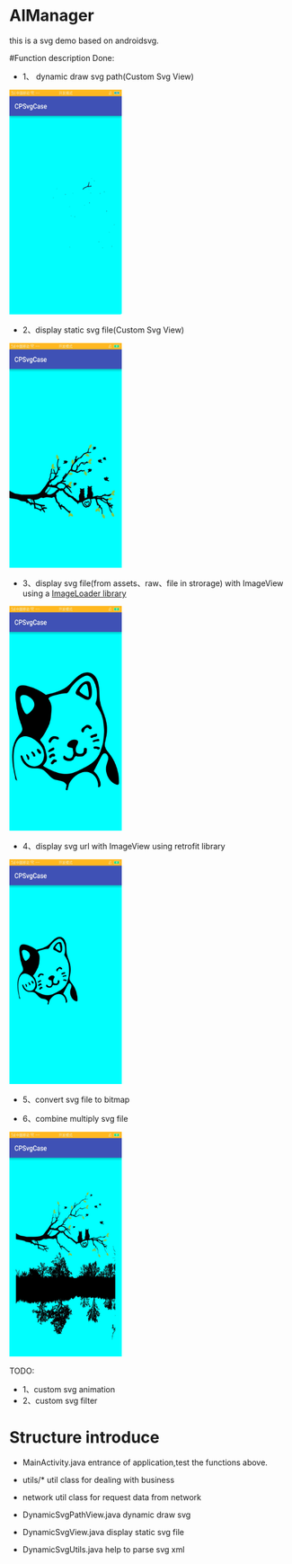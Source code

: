 # AIManager
this is a svg demo based on androidsvg.

#Function description
Done:
- 1、 dynamic draw svg path(Custom Svg View)

<img src="/screenshot/2.gif" alt="dynamic draw svg path" title="dynamic draw svg path" width="200" height = "400" />

- 2、display static svg file(Custom Svg View)

<img src="/screenshot/1.png" alt="display static svg file" title="display static svg file" width="200" height = "400" />

- 3、display svg file(from assets、raw、file in strorage) with ImageView using a [ImageLoader library](https://github.com/mattsilber/imageloader)

<img src="/screenshot/3.png" alt="display svg file with ImageView" title="display svg file with ImageView" width="200" height = "400" />

- 4、display svg url with ImageView using retrofit library

<img src="/screenshot/4.png" alt="load url using retrofit library" title="load url using retrofit library" width="200" height = "400" />

- 5、convert svg file to bitmap

- 6、combine multiply svg file

<img src="/screenshot/5.png" alt="combine multiply svg file" title="combine multiply svg file" width="200" height = "400" />

TODO:
- 1、custom svg animation
- 2、custom svg filter

# Structure introduce

- MainActivity.java
entrance of application,test the functions above.

- utils/*
util class for dealing with business

- network
util class for request data from network

- DynamicSvgPathView.java
dynamic draw svg

- DynamicSvgView.java
display static svg file

- DynamicSvgUtils.java
help to parse svg xml






